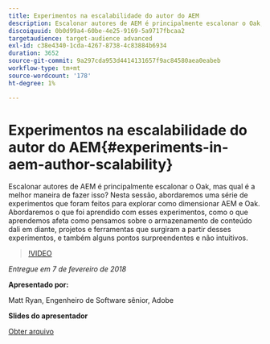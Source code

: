 ```yaml
---
title: Experimentos na escalabilidade do autor do AEM
description: Escalonar autores de AEM é principalmente escalonar o Oak, mas qual é a melhor maneira de fazer isso? Nesta sessão, abordaremos uma série de experimentos que foram feitos para explorar como dimensionar AEM e Oak. Abordaremos o que foi aprendido com esses experimentos, como o que aprendemos afeta como pensamos sobre o armazenamento de conteúdo dali em diante, projetos e ferramentas que surgiram a partir desses experimentos, e também alguns pontos surpreendentes e não intuitivos.
discoiquuid: 0b0d99a4-60be-4e25-9169-5a9717fbcaa2
targetaudience: target-audience advanced
exl-id: c38e4340-1cda-4267-8738-4c83884b6934
duration: 3652
source-git-commit: 9a297cda953d4414131657f9ac84580aea0eabeb
workflow-type: tm+mt
source-wordcount: '178'
ht-degree: 1%

---
```


# Experimentos na escalabilidade do autor do AEM{#experiments-in-aem-author-scalability}

Escalonar autores de AEM é principalmente escalonar o Oak, mas qual é a melhor maneira de fazer isso? Nesta sessão, abordaremos uma série de experimentos que foram feitos para explorar como dimensionar AEM e Oak. Abordaremos o que foi aprendido com esses experimentos, como o que aprendemos afeta como pensamos sobre o armazenamento de conteúdo dali em diante, projetos e ferramentas que surgiram a partir desses experimentos, e também alguns pontos surpreendentes e não intuitivos.

>[!VIDEO](https://video.tv.adobe.com/v/21522/?quality=9)

*Entregue em 7 de fevereiro de 2018*

**Apresentado por:**

Matt Ryan, Engenheiro de Software sênior, Adobe

**Slides do apresentador**

[Obter arquivo](assets/experiments+in+aem+author+scalability+2+7+18.pdf)
<!--
[Get back to the Overview](https://helpx.adobe.com/experience-manager/kt/eseminars/gems/aem-index.html)
-->
